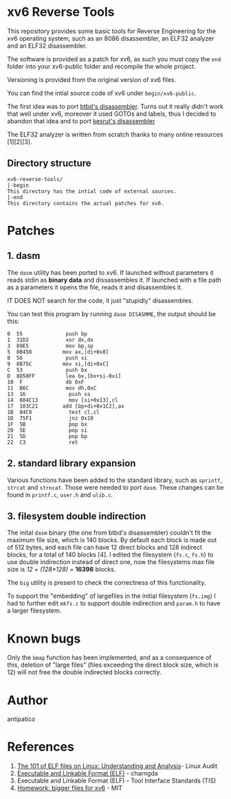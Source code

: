 # xv6 Reverse Tools
This repository provides some basic tools for Reverse Engineering for the xv6
operating system, such as an 8086 disassembler, an ELF32 analyzer and an ELF32
disassembler.

The software is provided as a patch for xv6, as such you must copy the `end`
folder into your xv6-public folder and recompile the whole project.

Versioning is provided from the original version of xv6 files.

You can find the intial source code of xv6 under `begin/xv6-public`.

The first idea was to port [btbd's
disassembler](https://github.com/btbd/disassembler).
Turns out it really didn't work that well under xv6, moreover it used GOTOs and
labels, thus I decided to abandon that idea and to port [kesrut's
disassembler](https://github.com/kesrut/disasm8086)

The ELF32 analyzer  is written from scratch thanks to many online resources
\[1\]\[2\]\[3\].

## Directory structure
```
xv6-reverse-tools/
|-begin
This directory has the intial code of external sources.
|-end
This directory contains the actual patches for xv6.
```

# Patches
## 1. dasm
The `dasm` utility has been ported to xv6. If launched without parameters it
reads stdin as **binary data** and dissassembles it. If launched with a file
path as a parameters it opens the file, reads it and disassembles it.

IT DOES NOT search for the code, it just "stupidly" disassembles.

You can test this program by running `dasm DISASMME`, the output should be this:
```
0  55              push bp
1  31D2            xor dx,dx
3  89E5            mov bp,sp
5  8B458          mov ax,[di+0x8]
8  56              push si
9  8B75C          mov si,[di+0xC]
C  53              push bx
D  8D58FF          lea bx,[bx+si-0x1]
10  F              db 0xF
11  B6C            mov dh,0xC
13  16              push ss
14  884C13          mov [si+0x13],cl
17  183C21        add [bp+di+0x1C2],ax
1B  84C9            test cl,cl
1D  75F1            jnz 0x10
1F  5B              pop bx
20  5E              pop si
21  5D              pop bp
22  C3              ret
```
## 2. standard library expansion
Various functions have been added to the standard library, such as `sprintf`,
`strcat` and `strncat`. Those were needed to port `dasm`. These changes can be
found in `printf.c`, `user.h` and `ulib.c`.
## 3. filesystem double indirection
The inital `dasm` binary (the one from btbd's disassembler)
couldn't fit the maximum file size, which is 140 blocks.
By default each block is made out of 512 bytes, and each file can have 12 direct
blocks and 128 indirect blocks, for a total of 140 blocks \[4\].
I edited the filesystem (`fs.c`, `fs.h`) to use double indirection instead of
direct one, now the filesystems max file size is _12 + (128\*128)_ = **16396**
blocks.

The `big` utility is present to check the correctness of this functionality.

To support the "embedding" of largefiles in the initial filesystem (`fs.img`) I
had to further edit `mkfs.c` to support double indirection and `param.h` to have
a larger filesystem.

# Known bugs
Only the `bmap` function has been implemented, and as a consequence of this,
deletion of "large files" (files exceeding the direct block size, which is
12) will not free the double indirected blocks correctly.

# Author

antipatico

# References

1. [The 101 of ELF files on Linux: Understanding and
Analysis](https://linux-audit.com/elf-binaries-on-linux-understanding-and-analysis/)- Linux Audit
2. [Executable and Linkable Format (ELF)](https://stevens.netmeister.org/631/elf.html) - charngda
3. Executable and Linkable Format (ELF) - Tool Interface Standards (TIS)
4. [Homework: bigger files for xv6](https://pdos.csail.mit.edu/6.828/2018/homework/xv6-big-files.html) - MIT
